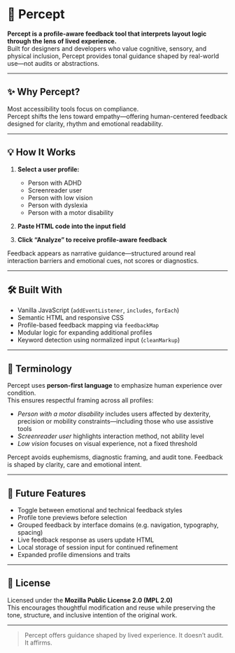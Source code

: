 # 🧠 Percept

**Percept is a profile-aware feedback tool that interprets layout logic through the lens of lived experience.**  
Built for designers and developers who value cognitive, sensory, and physical inclusion, Percept provides tonal guidance shaped by real-world use—not audits or abstractions.

---

## ✨ Why Percept?

Most accessibility tools focus on compliance.  
Percept shifts the lens toward empathy—offering human-centered feedback designed for clarity, rhythm and emotional readability.

---

## 💡 How It Works

1. **Select a user profile:**
   - Person with ADHD  
   - Screenreader user  
   - Person with low vision  
   - Person with dyslexia  
   - Person with a motor disability  

2. **Paste HTML code into the input field**

3. **Click “Analyze” to receive profile-aware feedback**

Feedback appears as narrative guidance—structured around real interaction barriers and emotional cues, not scores or diagnostics.

---

## 🛠️ Built With

- Vanilla JavaScript (`addEventListener`, `includes`, `forEach`)  
- Semantic HTML and responsive CSS  
- Profile-based feedback mapping via `feedbackMap`  
- Modular logic for expanding additional profiles  
- Keyword detection using normalized input (`cleanMarkup`)

---

## 📘 Terminology

Percept uses **person-first language** to emphasize human experience over condition.  
This ensures respectful framing across all profiles:

- *Person with a motor disability* includes users affected by dexterity, precision or mobility constraints—including those who use assistive tools  
- *Screenreader user* highlights interaction method, not ability level  
- *Low vision* focuses on visual experience, not a fixed threshold  

Percept avoids euphemisms, diagnostic framing, and audit tone. Feedback is shaped by clarity, care and emotional intent.

---

## 🌱 Future Features

- Toggle between emotional and technical feedback styles  
- Profile tone previews before selection  
- Grouped feedback by interface domains (e.g. navigation, typography, spacing)  
- Live feedback response as users update HTML  
- Local storage of session input for continued refinement  
- Expanded profile dimensions and traits

---

## 📜 License

Licensed under the **Mozilla Public License 2.0 (MPL 2.0)**  
This encourages thoughtful modification and reuse while preserving the tone, structure, and inclusive intention of the original work.

---

> Percept offers guidance shaped by lived experience. It doesn’t audit. It affirms.
